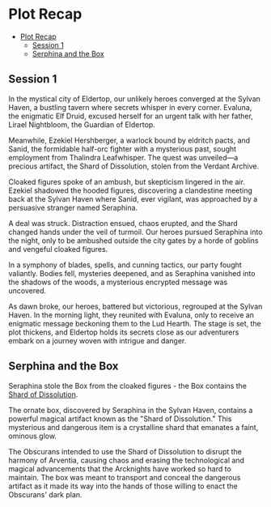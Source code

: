 # Plot Recap

- [Plot Recap](#plot-recap)
  - [Session 1](#session-1)
  - [Serphina and the Box](#serphina-and-the-box)



## Session 1

In the mystical city of Eldertop, our unlikely heroes converged at the Sylvan Haven, a bustling tavern where secrets whisper in every corner. Evaluna, the enigmatic Elf Druid, excused herself for an urgent talk with her father, Lirael Nightbloom, the Guardian of Eldertop.

Meanwhile, Ezekiel Hershberger, a warlock bound by eldritch pacts, and Sanid, the formidable half-orc fighter with a mysterious past, sought employment from Thalindra Leafwhisper. The quest was unveiled—a precious artifact, the Shard of Dissolution, stolen from the Verdant Archive.

Cloaked figures spoke of an ambush, but skepticism lingered in the air. Ezekiel shadowed the hooded figures, discovering a clandestine meeting back at the Sylvan Haven where Sanid, ever vigilant, was approached by a persuasive stranger named Seraphina.

A deal was struck. Distraction ensued, chaos erupted, and the Shard changed hands under the veil of turmoil. Our heroes pursued Seraphina into the night, only to be ambushed outside the city gates by a horde of goblins and vengeful cloaked figures.

In a symphony of blades, spells, and cunning tactics, our party fought valiantly. Bodies fell, mysteries deepened, and as Seraphina vanished into the shadows of the woods, a mysterious encrypted message was uncovered.

As dawn broke, our heroes, battered but victorious, regrouped at the Sylvan Haven. In the morning light, they reunited with Evaluna, only to receive an enigmatic message beckoning them to the Lud Hearth. The stage is set, the plot thickens, and Eldertop holds its secrets close as our adventurers embark on a journey woven with intrigue and danger.

## Serphina and the Box

Seraphina stole the Box from the cloaked figures - the Box contains the [Shard of Dissolution](https://github.com/mspencedm/Arventia/blob/main/Items/ShardOfDissolution.md). 

The ornate box, discovered by Seraphina in the Sylvan Haven, contains a powerful magical artifact known as the "Shard of Dissolution." This mysterious and dangerous item is a crystalline shard that emanates a faint, ominous glow.

The Obscurans intended to use the Shard of Dissolution to disrupt the harmony of Arventia, causing chaos and erasing the technological and magical advancements that the Arcknights have worked so hard to maintain. The box was meant to transport and conceal the dangerous artifact as it made its way into the hands of those willing to enact the Obscurans' dark plan.

